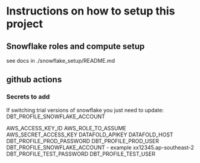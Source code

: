 # Instructions on how to setup this project

## Snowflake roles and compute setup

see docs in ./snowflake_setup/README.md

## github actions

### Secrets to add
If switching trial versions of snowflake you just need to update: DBT_PROFILE_SNOWFLAKE_ACCOUNT

AWS_ACCESS_KEY_ID
AWS_ROLE_TO_ASSUME
AWS_SECRET_ACCESS_KEY
DATAFOLD_APIKEY
DATAFOLD_HOST
DBT_PROFILE_PROD_PASSWORD
DBT_PROFILE_PROD_USER
DBT_PROFILE_SNOWFLAKE_ACCOUNT - example xx12345.ap-southeast-2
DBT_PROFILE_TEST_PASSWORD
DBT_PROFILE_TEST_USER

